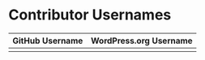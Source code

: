 # Contributor Usernames

| GitHub Username | WordPress.org Username|
| --------------- | --------------------- |
|  |  |